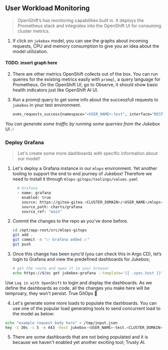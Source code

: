 ## User Workload Monitoring

> OpenShift’s has monitoring capabilities built in. It deploys the Prometheus stack and integrates into the OpenShift UI for consuming cluster metrics. 

1. If click on `jukebox` model, you can see the graphs about incoming requests, CPU and memory consumption to give you an idea about the model utilization. 

#### TODO: insert graph here

2. There are other metrics OpenShift collects out of the box. You can run queries for the existing metrics easily with `promql`, a query language for Prometheus. On the OpenShift UI, go to Observe, it should show basic health indicators just like OpenShift AI UI.


3. Run a promql query to get some info about the successfull requests to `jukebox` in your test environment.

    ```bash
    ovms_requests_success{namespace="<USER_NAME>-test", interface="REST"}
    ```

_You can generate some traffic by running some querries from the Jukebox UI 🎶_


### Deploy Grafana

> Let's create some more dashboards with specific information about our model!

1. Let's deploy a Grafana instance in our `mlops` environment. Yet another tooling to support the end to end journey of Jukebox! Therefore we need to install it through `mlops-gitops/toolings/values.yaml`

    ```bash
      # Grafana
      - name: grafana
        enabled: true
        source: https://gitea-gitea.<CLUSTER_DOMAIN>/<USER_NAME>/mlops-helmcharts.git
        source_path: charts/grafana
        source_ref: "main"
    ```

2. Commit the changes to the repo as you’ve done before.

    ```bash
    cd /opt/app-root/src/mlops-gitops
    git add .
    git commit -m "📈 Grafana added 📈"
    git push
    ```

3. Once this change has been sync’d (you can check this in Argo CD), let’s login to Grafana and view the predefined dashboards for Jukebox;

    ```bash
    # get the route and open it in your browser
    echo https://$(oc get jukebox-grafana --template='{{ .spec.host }}' -n <USER_NAME>-mlops)

    ```


Use `Log in with OpenShift` to login and display the dashboards. As we define the dashboards as code, all the changes you make here will be temproary, they won't persist. True GitOps 👻

4. Let's generate some more loads to populate the dashboards. You can use one of the popular load generating tools to send concurrent load to the model as below:


```bash
echo "example request body here" > /tmp/input.json
hey -z 30s -c 5 -m 443 -host jukebox-<USER_NAME>-test.<CLUSTER_DOMAIN> -D /tmp/input.json https://jukebox-<USER_NAME>-test.<CLUSTER_DOMAIN>
```

5. There are some dashboards that are not being populated and it is because we haven't enabled yet another exciting tool; Trusty AI. 